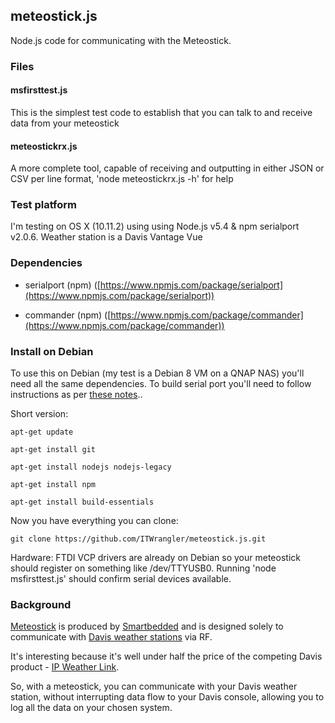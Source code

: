 ## meteostick.js
Node.js code for communicating with the Meteostick.

### Files

#### msfirsttest.js
This is the simplest test code to establish that you can talk to and receive data from your meteostick

#### meteostickrx.js
A more complete tool, capable of receiving and outputting in either JSON or CSV per line format, 'node meteostickrx.js -h' for help

### Test platform
I'm testing on OS X (10.11.2) using using Node.js v5.4 & npm serialport v2.0.6.
Weather station is a Davis Vantage Vue

### Dependencies

* serialport (npm) ([https://www.npmjs.com/package/serialport](https://www.npmjs.com/package/serialport))

* commander (npm)
([https://www.npmjs.com/package/commander](https://www.npmjs.com/package/commander))

### Install on Debian
To use this on Debian (my test is a Debian 8 VM on a QNAP NAS) you'll need all the same dependencies. To build serial port you'll need to follow instructions as per [these notes](https://www.npmjs.com/package/serialport#desktop-debianubuntu-linux)..

Short version:

`apt-get update`

`apt-get install git`

`apt-get install nodejs nodejs-legacy`

`apt-get install npm`

`apt-get install build-essentials`

Now you have everything you can clone:

`git clone https://github.com/ITWrangler/meteostick.js.git`

Hardware: FTDI VCP drivers are already on Debian so your meteostick should register on something like /dev/TTYUSB0. Running 'node msfirsttest.js' should confirm serial devices available.



### Background
[Meteostick](http://www.smartbedded.com/wiki/index.php/Meteostick) is produced by [Smartbedded](http://www.smartbedded.com/wiki/index.php/Main_Page) and is designed
solely to communicate with [Davis weather stations](http://www.davisnet.com/weather/) via RF.

It's interesting because it's well under half the price of the competing Davis product -
[IP Weather Link](http://www.davisnet.com/weather/products/weather_product.asp?pnum=06555).

So, with a meteostick, you can communicate with your Davis weather station, without interrupting data flow to your Davis console, allowing you to log all the data on your chosen system.
